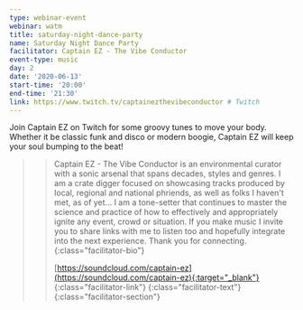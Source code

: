 ```yaml
---
type: webinar-event
webinar: watm
title: saturday-night-dance-party
name: Saturday Night Dance Party
facilitator: Captain EZ - The Vibe Conductor
event-type: music
day: 2
date: '2020-06-13'
start-time: '20:00'
end-time: '21:30'
link: https://www.twitch.tv/captainezthevibeconductor # Twitch
---
```


Join Captain EZ on Twitch for some groovy tunes to move your body. Whether it be classic funk and disco or modern boogie, Captain EZ will keep your soul bumping to the beat!

> > Captain EZ - The Vibe Conductor is an environmental curator with a sonic arsenal that spans decades, styles and genres. I am a crate digger focused on showcasing tracks produced by local, regional and national phriends, as well as folks I haven't met, as of yet... I am a tone-setter that continues to master the science and practice of how to effectively and appropriately ignite any event, crowd or situation. If you make music I invite you to share links with me to listen too and hopefully integrate into the next experience. Thank you for connecting.
> > {:class="facilitator-bio"}
> >
> > [https://soundcloud.com/captain-ez](https://soundcloud.com/captain-ez){:target="_blank"}
> > {:class="facilitator-link"}
> {:class="facilitator-text"}
{:class="facilitator-section"}
